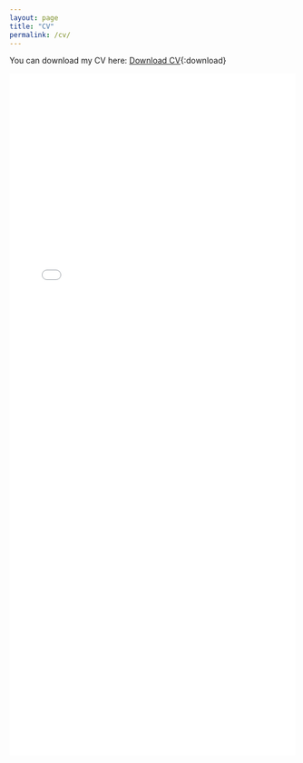 ```yaml
---
layout: page
title: "CV"
permalink: /cv/
---
```


You can download my CV here: [Download CV](/cv.pdf){:download}

<iframe src="/assets/cv.pdf" width="100%" height="1200px" style="border:none;">
</iframe>
